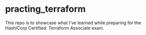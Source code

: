 # practing_terraform
This repo is to showcase what I've learned while preparing for the HashiCorp Certified: Terraform Associate exam. 
